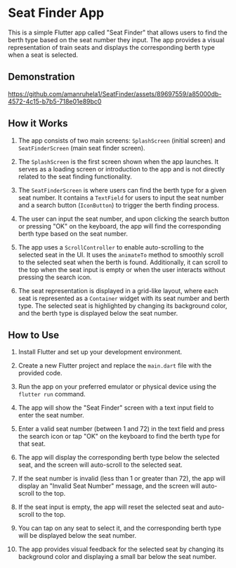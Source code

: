 # Seat Finder App

This is a simple Flutter app called "Seat Finder" that allows users to find the berth type based on the seat number they input. The app provides a visual representation of train seats and displays the corresponding berth type when a seat is selected.

## Demonstration

https://github.com/amanruhela1/SeatFinder/assets/89697559/a85000db-4572-4c15-b7b5-718e01e89bc0

## How it Works

1. The app consists of two main screens: `SplashScreen` (initial screen) and `SeatFinderScreen` (main seat finder screen).

2. The `SplashScreen` is the first screen shown when the app launches. It serves as a loading screen or introduction to the app and is not directly related to the seat finding functionality.

3. The `SeatFinderScreen` is where users can find the berth type for a given seat number. It contains a `TextField` for users to input the seat number and a search button (`IconButton`) to trigger the berth finding process.

4. The user can input the seat number, and upon clicking the search button or pressing "OK" on the keyboard, the app will find the corresponding berth type based on the seat number.

5. The app uses a `ScrollController` to enable auto-scrolling to the selected seat in the UI. It uses the `animateTo` method to smoothly scroll to the selected seat when the berth is found. Additionally, it can scroll to the top when the seat input is empty or when the user interacts without pressing the search icon.

6. The seat representation is displayed in a grid-like layout, where each seat is represented as a `Container` widget with its seat number and berth type. The selected seat is highlighted by changing its background color, and the berth type is displayed below the seat number.

## How to Use

1. Install Flutter and set up your development environment.

2. Create a new Flutter project and replace the `main.dart` file with the provided code.

3. Run the app on your preferred emulator or physical device using the `flutter run` command.

4. The app will show the "Seat Finder" screen with a text input field to enter the seat number.

5. Enter a valid seat number (between 1 and 72) in the text field and press the search icon or tap "OK" on the keyboard to find the berth type for that seat.

6. The app will display the corresponding berth type below the selected seat, and the screen will auto-scroll to the selected seat.

7. If the seat number is invalid (less than 1 or greater than 72), the app will display an "Invalid Seat Number" message, and the screen will auto-scroll to the top.

8. If the seat input is empty, the app will reset the selected seat and auto-scroll to the top.

9. You can tap on any seat to select it, and the corresponding berth type will be displayed below the seat number.

10. The app provides visual feedback for the selected seat by changing its background color and displaying a small bar below the seat number.

